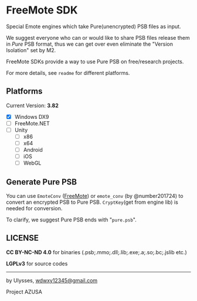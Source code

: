 # FreeMote SDK

Special Emote engines which take Pure(unencrypted) PSB files as input.

We suggest everyone who can or would like to share PSB files release them in *Pure* PSB format, thus we can get over even eliminate the "Version Isolation" set by M2.

FreeMote SDKs provide a way to use Pure PSB on free/research projects.

For more details, see `readme` for different platforms.

## Platforms

Current Version: **3.82**

- [x] Windows DX9
- [ ] FreeMote.NET
- [ ] Unity
	- [ ] x86
	- [ ] x64
	- [ ] Android
	- [ ] iOS
	- [ ] WebGL
	
## Generate Pure PSB

You can use `EmoteConv` ([FreeMote](https://github.com/Project-AZUSA/FreeMote#emoteconv-freemotetoolsemotepsbconverter)) or `emote_conv` (by @number201724) to convert an encrypted PSB to Pure PSB. `CryptKey`(get from engine lib) is needed for conversion.

To clarify, we suggest Pure PSB ends with "`pure.psb`".

## LICENSE

**CC BY-NC-ND 4.0** for binaries (.psb;.mmo;.dll;.lib;.exe;.a;.so;.bc;.jslib etc.)

**LGPLv3** for source codes

---

by Ulysses, wdwxy12345@gmail.com

Project AZUSA
